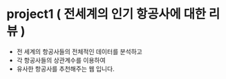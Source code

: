 # project1 ( 전세계의 인기 항공사에 대한 리뷰  )
+ 전 세계의 항공사들의 전체적인 데이터를 분석하고 
+ 각 항공사들의 상관계수를 이용하여 
+ 유사한 항공사를 추천해주는 웹 입니다.
